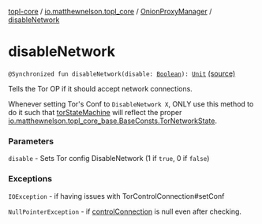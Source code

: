 [topl-core](../../index.md) / [io.matthewnelson.topl_core](../index.md) / [OnionProxyManager](index.md) / [disableNetwork](./disable-network.md)

# disableNetwork

`@Synchronized fun disableNetwork(disable: `[`Boolean`](https://kotlinlang.org/api/latest/jvm/stdlib/kotlin/-boolean/index.html)`): `[`Unit`](https://kotlinlang.org/api/latest/jvm/stdlib/kotlin/-unit/index.html) [(source)](https://github.com/05nelsonm/TorOnionProxyLibrary-Android/blob/master/topl-core/src/main/java/io/matthewnelson/topl_core/OnionProxyManager.kt#L445)

Tells the Tor OP if it should accept network connections.

Whenever setting Tor's Conf to `DisableNetwork X`, ONLY use this method to do it
such that [torStateMachine](tor-state-machine.md) will reflect the proper
[io.matthewnelson.topl_core_base.BaseConsts.TorNetworkState](../../..//topl-core-base/io.matthewnelson.topl_core_base/-base-consts/-tor-network-state/index.md).

### Parameters

`disable` - Sets Tor config DisableNetwork (1 if `true`, 0 if `false`)

### Exceptions

`IOException` - if having issues with TorControlConnection#setConf

`NullPointerException` - if [controlConnection](#) is null even after checking.